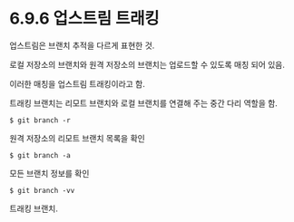 # 6.9.6 업스트림 트래킹

업스트림은 브랜치 추적을 다르게 표현한 것.

로컬 저장소의 브랜치와 원격 저장소의 브랜치는 업로드할 수 있도록 매칭 되어 있음.

이러한 매칭을 업스트림 트래킹이라고 함.

트래킹 브랜치는 리모트 브랜치와 로컬 브랜치를 연결해 주는 중간 다리 역할을 함.

```
$ git branch -r
```

원격 저장소의 리모트 브랜치 목록을 확인

```
$ git branch -a
```

모든 브랜치 정보를 확인

```
$ git branch -vv
```
트래킹 브랜치.
